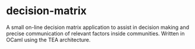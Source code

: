# decision-matrix
A small on-line decision matrix application to assist in decision making and precise communication of relevant factors inside communities. Written in OCaml using the TEA architecture.
